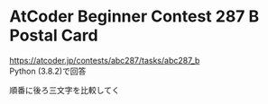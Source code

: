 # AtCoder Beginner Contest 287 B Postal Card  
https://atcoder.jp/contests/abc287/tasks/abc287_b  
Python (3.8.2)で回答  

順番に後ろ三文字を比較してく
